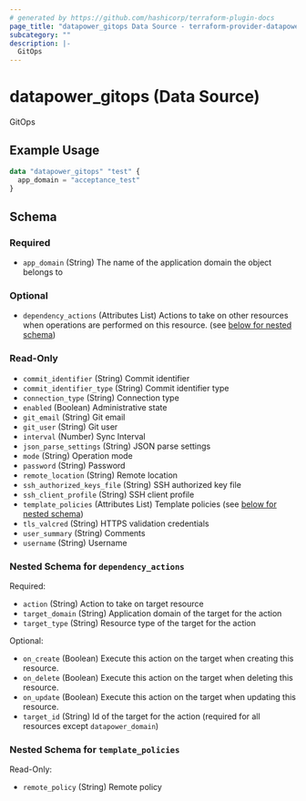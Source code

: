 ```yaml
---
# generated by https://github.com/hashicorp/terraform-plugin-docs
page_title: "datapower_gitops Data Source - terraform-provider-datapower"
subcategory: ""
description: |-
  GitOps
---
```


# datapower_gitops (Data Source)

GitOps

## Example Usage

```terraform
data "datapower_gitops" "test" {
  app_domain = "acceptance_test"
}
```

<!-- schema generated by tfplugindocs -->
## Schema

### Required

- `app_domain` (String) The name of the application domain the object belongs to

### Optional

- `dependency_actions` (Attributes List) Actions to take on other resources when operations are performed on this resource. (see [below for nested schema](#nestedatt--dependency_actions))

### Read-Only

- `commit_identifier` (String) Commit identifier
- `commit_identifier_type` (String) Commit identifier type
- `connection_type` (String) Connection type
- `enabled` (Boolean) Administrative state
- `git_email` (String) Git email
- `git_user` (String) Git user
- `interval` (Number) Sync Interval
- `json_parse_settings` (String) JSON parse settings
- `mode` (String) Operation mode
- `password` (String) Password
- `remote_location` (String) Remote location
- `ssh_authorized_keys_file` (String) SSH authorized key file
- `ssh_client_profile` (String) SSH client profile
- `template_policies` (Attributes List) Template policies (see [below for nested schema](#nestedatt--template_policies))
- `tls_valcred` (String) HTTPS validation credentials
- `user_summary` (String) Comments
- `username` (String) Username

<a id="nestedatt--dependency_actions"></a>
### Nested Schema for `dependency_actions`

Required:

- `action` (String) Action to take on target resource
- `target_domain` (String) Application domain of the target for the action
- `target_type` (String) Resource type of the target for the action

Optional:

- `on_create` (Boolean) Execute this action on the target when creating this resource.
- `on_delete` (Boolean) Execute this action on the target when deleting this resource.
- `on_update` (Boolean) Execute this action on the target when updating this resource.
- `target_id` (String) Id of the target for the action (required for all resources except `datapower_domain`)


<a id="nestedatt--template_policies"></a>
### Nested Schema for `template_policies`

Read-Only:

- `remote_policy` (String) Remote policy
